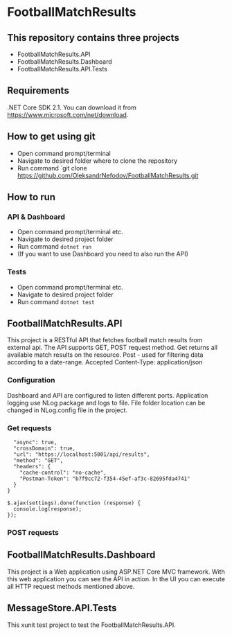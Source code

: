 # FootballMatchResults
## This repository contains three projects
- FootballMatchResults.API
- FootballMatchResults.Dashboard
- FootballMatchResults.API.Tests

## Requirements
.NET Core SDK 2.1. You can download it from https://www.microsoft.com/net/download.

## How to get using git
- Open command prompt/terminal
- Navigate to desired folder where to clone the repository
- Run command `git clone https://github.com/OleksandrNefodov/FootballMatchResults.git

## How to run
### API & Dashboard
- Open command prompt/terminal etc.
- Navigate to desired project folder
- Run command `dotnet run`
- (If you want to use Dashboard you need to also run the API)
### Tests
- Open command prompt/terminal etc.
- Navigate to desired project folder
- Run command `dotnet test`

## FootballMatchResults.API
This project is a RESTful API that fetches football match results from external api.
The API supports GET, POST request method. Get returns all available match results on the resource.
Post - used for filtering data according to a date-range.
Accepted Content-Type: application/json

### Configuration
Dashboard and API are configured to listen different ports.
Application logging use NLog package and logs to file. File folder location can be changed in NLog.config file in the project.

### Get requests
```var settings = {
  "async": true,
  "crossDomain": true,
  "url": "https://localhost:5001/api/results",
  "method": "GET",
  "headers": {
    "cache-control": "no-cache",
    "Postman-Token": "b7f9cc72-f354-45ef-af3c-82695fda4741"
  }
}

$.ajax(settings).done(function (response) {
  console.log(response);
});
```
### POST requests

## FootballMatchResults.Dashboard
This project is a Web application using ASP.NET Core MVC framework.
With this web application you can see the API in action.
In the UI you can execute all HTTP request methods mentioned above.

## MessageStore.API.Tests
This xunit test project to test the FootballMatchResults.API.

